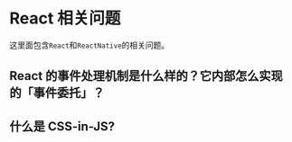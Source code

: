 # React 相关问题

这里面包含`React`和`ReactNative`的相关问题。

## React 的事件处理机制是什么样的？它内部怎么实现的「事件委托」？

## 什么是 CSS-in-JS?
